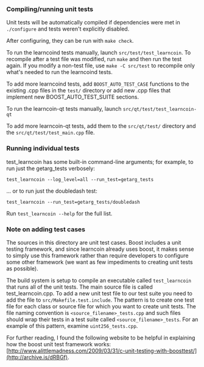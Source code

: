 ### Compiling/running unit tests

Unit tests will be automatically compiled if dependencies were met in `./configure`
and tests weren't explicitly disabled.

After configuring, they can be run with `make check`.

To run the learncoind tests manually, launch `src/test/test_learncoin`. To recompile
after a test file was modified, run `make` and then run the test again. If you
modify a non-test file, use `make -C src/test` to recompile only what's needed
to run the learncoind tests.

To add more learncoind tests, add `BOOST_AUTO_TEST_CASE` functions to the existing
.cpp files in the `test/` directory or add new .cpp files that
implement new BOOST_AUTO_TEST_SUITE sections.

To run the learncoin-qt tests manually, launch `src/qt/test/test_learncoin-qt`

To add more learncoin-qt tests, add them to the `src/qt/test/` directory and
the `src/qt/test/test_main.cpp` file.

### Running individual tests

test_learncoin has some built-in command-line arguments; for
example, to run just the getarg_tests verbosely:

    test_learncoin --log_level=all --run_test=getarg_tests

... or to run just the doubledash test:

    test_learncoin --run_test=getarg_tests/doubledash

Run `test_learncoin --help` for the full list.

### Note on adding test cases

The sources in this directory are unit test cases.  Boost includes a
unit testing framework, and since learncoin already uses boost, it makes
sense to simply use this framework rather than require developers to
configure some other framework (we want as few impediments to creating
unit tests as possible).

The build system is setup to compile an executable called `test_learncoin`
that runs all of the unit tests.  The main source file is called
test_learncoin.cpp. To add a new unit test file to our test suite you need
to add the file to `src/Makefile.test.include`. The pattern is to create
one test file for each class or source file for which you want to create
unit tests.  The file naming convention is `<source_filename>_tests.cpp`
and such files should wrap their tests in a test suite
called `<source_filename>_tests`. For an example of this pattern,
examine `uint256_tests.cpp`.

For further reading, I found the following website to be helpful in
explaining how the boost unit test framework works:
[http://www.alittlemadness.com/2009/03/31/c-unit-testing-with-boosttest/](http://archive.is/dRBGf).
